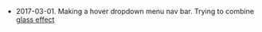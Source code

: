 * 2017-03-01. Making a hover dropdown menu nav bar.  Trying to combine [glass effect](http://creative-punch.net/2014/02/make-transparent-glass-menu-bar-css3/)

